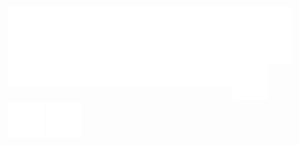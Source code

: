 <img align="left" src="animation.svg" />
<br/>
<br/>
<br/>
<br/>
<br/>
<img align="left" src="contacts.svg" />
<br/>
<a href="mailto:giacomovallorani@protonmail.com" title="email"><img src="email.svg"></a>
<a href="https://www.linkedin.com/in/giacomovallorani" title="linkedin"><img src="linkedin.svg"></a>
<a href="https://www.instagram.com/ilvallasc" title="instagram"><img src="instagram.svg"></a>
   
<!--
**Vallasc/Vallasc** is a ✨ _special_ ✨ repository because its `README.md` (this file) appears on your GitHub profile.

Here are some ideas to get you started:

- 🔭 I’m currently working on ...
- 🌱 I’m currently learning ...
- 👯 I’m looking to collaborate on ...
- 🤔 I’m looking for help with ...
- 💬 Ask me about ...
- 📫 How to reach me: ...
- 😄 Pronouns: ...
- ⚡ Fun fact: ...
-->
